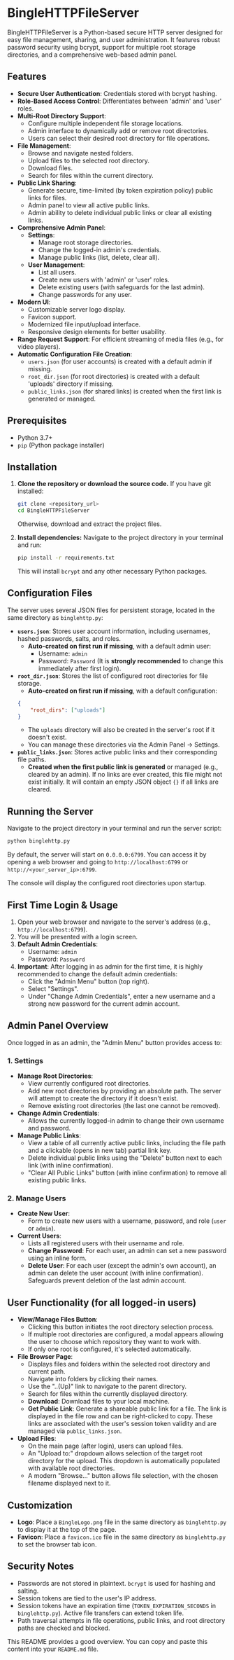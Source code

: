 # BingleHTTPFileServer

BingleHTTPFileServer is a Python-based secure HTTP server designed for easy file management, sharing, and user administration. It features robust password security using bcrypt, support for multiple root storage directories, and a comprehensive web-based admin panel.

## Features

*   **Secure User Authentication**: Credentials stored with bcrypt hashing.
*   **Role-Based Access Control**: Differentiates between 'admin' and 'user' roles.
*   **Multi-Root Directory Support**:
    *   Configure multiple independent file storage locations.
    *   Admin interface to dynamically add or remove root directories.
    *   Users can select their desired root directory for file operations.
*   **File Management**:
    *   Browse and navigate nested folders.
    *   Upload files to the selected root directory.
    *   Download files.
    *   Search for files within the current directory.
*   **Public Link Sharing**:
    *   Generate secure, time-limited (by token expiration policy) public links for files.
    *   Admin panel to view all active public links.
    *   Admin ability to delete individual public links or clear all existing links.
*   **Comprehensive Admin Panel**:
    *   **Settings**:
        *   Manage root storage directories.
        *   Change the logged-in admin's credentials.
        *   Manage public links (list, delete, clear all).
    *   **User Management**:
        *   List all users.
        *   Create new users with 'admin' or 'user' roles.
        *   Delete existing users (with safeguards for the last admin).
        *   Change passwords for any user.
*   **Modern UI**:
    *   Customizable server logo display.
    *   Favicon support.
    *   Modernized file input/upload interface.
    *   Responsive design elements for better usability.
*   **Range Request Support**: For efficient streaming of media files (e.g., for video players).
*   **Automatic Configuration File Creation**:
    *   `users.json` (for user accounts) is created with a default admin if missing.
    *   `root_dir.json` (for root directories) is created with a default 'uploads' directory if missing.
    *   `public_links.json` (for shared links) is created when the first link is generated or managed.

## Prerequisites

*   Python 3.7+
*   `pip` (Python package installer)

## Installation

1.  **Clone the repository or download the source code.**
    If you have git installed:
    ```bash
    git clone <repository_url>
    cd BingleHTTPFileServer
    ```
    Otherwise, download and extract the project files.

2.  **Install dependencies:**
    Navigate to the project directory in your terminal and run:
    ```bash
    pip install -r requirements.txt
    ```
    This will install `bcrypt` and any other necessary Python packages.

## Configuration Files

The server uses several JSON files for persistent storage, located in the same directory as `binglehttp.py`:

*   **`users.json`**: Stores user account information, including usernames, hashed passwords, salts, and roles.
    *   **Auto-created on first run if missing**, with a default admin user:
        *   Username: `admin`
        *   Password: `Password` (It is **strongly recommended** to change this immediately after first login).
*   **`root_dir.json`**: Stores the list of configured root directories for file storage.
    *   **Auto-created on first run if missing**, with a default configuration:
      ```json
      {
          "root_dirs": ["uploads"]
      }
      ```
    *   The `uploads` directory will also be created in the server's root if it doesn't exist.
    *   You can manage these directories via the Admin Panel -> Settings.
*   **`public_links.json`**: Stores active public links and their corresponding file paths.
    *   **Created when the first public link is generated** or managed (e.g., cleared by an admin). If no links are ever created, this file might not exist initially. It will contain an empty JSON object `{}` if all links are cleared.

## Running the Server

Navigate to the project directory in your terminal and run the server script:

```bash
python binglehttp.py
```

By default, the server will start on `0.0.0.0:6799`. You can access it by opening a web browser and going to `http://localhost:6799` or `http://<your_server_ip>:6799`.

The console will display the configured root directories upon startup.

## First Time Login & Usage

1.  Open your web browser and navigate to the server's address (e.g., `http://localhost:6799`).
2.  You will be presented with a login screen.
3.  **Default Admin Credentials**:
    *   Username: `admin`
    *   Password: `Password`
4.  **Important**: After logging in as admin for the first time, it is highly recommended to change the default admin credentials:
    *   Click the "Admin Menu" button (top right).
    *   Select "Settings".
    *   Under "Change Admin Credentials", enter a new username and a strong new password for the current admin account.

## Admin Panel Overview

Once logged in as an admin, the "Admin Menu" button provides access to:

### 1. Settings

*   **Manage Root Directories**:
    *   View currently configured root directories.
    *   Add new root directories by providing an absolute path. The server will attempt to create the directory if it doesn't exist.
    *   Remove existing root directories (the last one cannot be removed).
*   **Change Admin Credentials**:
    *   Allows the currently logged-in admin to change their own username and password.
*   **Manage Public Links**:
    *   View a table of all currently active public links, including the file path and a clickable (opens in new tab) partial link key.
    *   Delete individual public links using the "Delete" button next to each link (with inline confirmation).
    *   "Clear All Public Links" button (with inline confirmation) to remove all existing public links.

### 2. Manage Users

*   **Create New User**:
    *   Form to create new users with a username, password, and role (`user` or `admin`).
*   **Current Users**:
    *   Lists all registered users with their username and role.
    *   **Change Password**: For each user, an admin can set a new password using an inline form.
    *   **Delete User**: For each user (except the admin's own account), an admin can delete the user account (with inline confirmation). Safeguards prevent deletion of the last admin account.

## User Functionality (for all logged-in users)

*   **View/Manage Files Button**:
    *   Clicking this button initiates the root directory selection process.
    *   If multiple root directories are configured, a modal appears allowing the user to choose which repository they want to work with.
    *   If only one root is configured, it's selected automatically.
*   **File Browser Page**:
    *   Displays files and folders within the selected root directory and current path.
    *   Navigate into folders by clicking their names.
    *   Use the "..(Up)" link to navigate to the parent directory.
    *   Search for files within the currently displayed directory.
    *   **Download**: Download files to your local machine.
    *   **Get Public Link**: Generate a shareable public link for a file. The link is displayed in the file row and can be right-clicked to copy. These links are associated with the user's session token validity and are managed via `public_links.json`.
*   **Upload Files**:
    *   On the main page (after login), users can upload files.
    *   An "Upload to:" dropdown allows selection of the target root directory for the upload. This dropdown is automatically populated with available root directories.
    *   A modern "Browse..." button allows file selection, with the chosen filename displayed next to it.

## Customization

*   **Logo**: Place a `BingleLogo.png` file in the same directory as `binglehttp.py` to display it at the top of the page.
*   **Favicon**: Place a `favicon.ico` file in the same directory as `binglehttp.py` to set the browser tab icon.

## Security Notes

*   Passwords are not stored in plaintext. `bcrypt` is used for hashing and salting.
*   Session tokens are tied to the user's IP address.
*   Session tokens have an expiration time (`TOKEN_EXPIRATION_SECONDS` in `binglehttp.py`). Active file transfers can extend token life.
*   Path traversal attempts in file operations, public links, and root directory paths are checked and blocked.

This README provides a good overview. You can copy and paste this content into your `README.md` file. 
